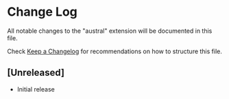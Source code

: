 # Change Log

All notable changes to the "austral" extension will be documented in this file.

Check [Keep a Changelog](http://keepachangelog.com/) for recommendations on how to structure this file.

## [Unreleased]

- Initial release